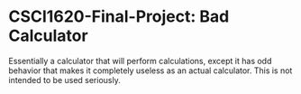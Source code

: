 # CSCI1620-Final-Project: Bad Calculator

Essentially a calculator that will perform calculations, except it has odd behavior that makes it completely useless as an actual calculator. This is not intended to be used seriously.
